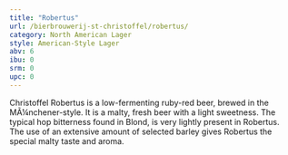 ```yaml
---
title: "Robertus"
url: /bierbrouwerij-st-christoffel/robertus/
category: North American Lager
style: American-Style Lager
abv: 6
ibu: 0
srm: 0
upc: 0
---
```

Christoffel Robertus is a low-fermenting ruby-red beer, brewed in the MÃ¼nchener-style. It is a malty, fresh beer with a light sweetness. The typical hop bitterness found in Blond, is very lightly present in Robertus. The use of an extensive amount of selected barley gives Robertus the special malty taste and aroma.
